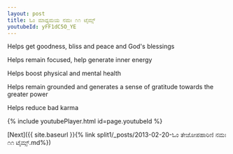 ```yaml
---
layout: post
title: ಓಂ ಮಾಧ್ಯಮಯ ನಮಃ ೧೧ ಟೈಮ್ಸ್
youtubeId: yFF1dC5O_YE
---
```

 
 
Helps get goodness, bliss and peace and God's blessings
 
Helps remain focused, help generate inner energy 
 
Helps boost physical and mental health 
 
Helps remain grounded and generates a sense of gratitude towards the greater power 
 
Helps reduce bad karma
 
 
 
 


{% include youtubePlayer.html id=page.youtubeId %}
 
[Next]({{ site.baseurl }}{% link  split1/_posts/2013-02-20-ಓಂ ತೇಜೋಪಹಾರಿಣಿ ನಮಃ ೧೧ ಟೈಮ್ಸ್.md%})
 
